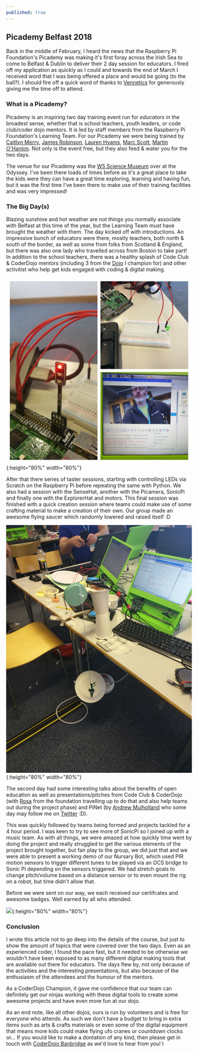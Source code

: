 ```yaml
---
published: true
---
```

## Picademy Belfast 2018

Back in the middle of February, I heard the news that the Raspberry Pi Foundation's Picademy was making it's first foray across the Irish Sea to come to Belfast & Dublin to deliver their 2 day session for educators. I fired off my application as quickly as I could and towards the end of March I received word that I was being offered a place and would be going (to the ball?). I should fire off a quick word of thanks to [Vennetics](http://www.vennetics.com/) for generously giving me the time off to attend.

### What is a Picademy?

Picademy is an inspiring two day training event run for _educators_ in the broadest sense, whether that is school teachers, youth leaders, or code club/coder dojo mentors. It is led by staff members from the Raspberry Pi Foundation's Learning Team. For our Picademy we were being trained by [Caitlyn Merry](https://twitter.com/caitlyn_merry), [James Robinson](https://twitter.com/LegoJames), [Lauren Hyams](https://twitter.com/lauren_hyams), [Marc Scott](https://twitter.com/Coding2Learn), [Martin O'Hanlon](https://twitter.com/martinohanlon). Not only is the event free, but they also feed & water you for the two days.

The venue for our Picademy was the [W5 Science Museum](https://twitter.com/W5atodyssey) over at the Odyssey. I've been there loads of times before as it's a great place to take the kids were they can have a great time exploring, learning and having fun, but it was the first time I've been there to make use of their training facilities and was very impressed!

### The Big Day(s)

Blazing sunshine and hot weather are not things you normally associate with Belfast at this time of the year, but the Learning Team must have brought the weather with them. The day kicked off with introductions. An impressive bunch of educators were there, mostly teachers, both north & south of the border, as well as some from folks from Scotland & England, but there was also one lady who travelled across from Boston to take part! In addition to the school teachers, there was a healthy splash of Code Club & CoderDojo mentors (including 3 from the [Dojo](https://twitter.com/CoderDojoBanb) I champion for) and other activitist who help get kids engaged with coding & digital making.

![IMG_20180420_100803-COLLAGE.jpg](/public/IMG_20180420_100803-COLLAGE.jpg){:height="80%" width="80%"}

After that there series of taster sessions, starting with controlling LEDs via Scratch on the Raspberry Pi before repeating the same with Python. We also had a session with the SenseHat, another with the Picamera, SonicPi and finally one with the ExplorerHat and motors. This final session was finished with a quick creation session where teams could make use of some crafting material to make a creation of their own. Our group made an awesome flying saucer which randomly lowered and raised itself :D

![IMG_20180420_153538.jpg](/public/IMG_20180420_153538.jpg){:height="80%" width="80%"}

The second day had some interesting talks about the benefits of open education as well as presentations/pitches from Code Club & CoderDojo (with [Rosa](https://twitter.com/RosaLanghammer) from the foundation travelling up to do that and also help teams out during the project phase) and PiNet (by [Andrew Mulholland](https://twitter.com/PiNetDev) who some day may follow me on [Twitter](https://twitter.com/KramKroc) :D).

This was quickly followed by teams being formed and projects tackled for a 4 hour period. I was keen to try to see more of SonicPi so I joined up with a music team. As with all things, we were amazed at how quickly time went by doing the project and really struggled to get the various elements of the project brought together, but fair play to the group, we did just that and we were able to present a working demo of our Nursary Bot, which used PIR motion sensors to trigger different tunes to be played via an OCS bridge to Sonic Pi depending on the sensors triggered. We had stretch goals to change pitch/volume based on a distance sensor or to even mount the rig on a robot, but time didn't allow that.



Before we were sent on our way, we each received our certifcates and awesome badges. Well earned by all who attended.

![](https://pbs.twimg.com/media/DbVNG75WsAIrgNq.jpg){:height="80%" width="80%"}

### Conclusion

I wrote this article not to go deep into the details of the course, but just to show the amount of topics that were covered over the two days. Even as an experienced coder, I found the pace fast, but it needed to be otherwise we wouldn't have been exposed to as many different digital making tools that are available out there for educators. The days flew by, not only because of the activities and the interesting presentations, but also because of the enthusiasm of the attendees and the humour of the mentors.

As a CoderDojo Champion, it gave me confidence that our team can definitely get our ninjas working with these digital tools to create some awesome projects and have even more fun at our dojo.

As an end note, like all other dojos, ours is run by volunteers and is free for everyone who attends. As such we don't have a budget to bring in extra items such as arts & crafts materials or even some of the digital equipment that means more kids could make flying ufo cranes or countdown clocks or... If you would like to make a dontation of any kind, then please get in touch with [CoderDojo Banbridge](coderdojo-banbridge.github.io) as we'd love to hear from you!
I
